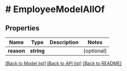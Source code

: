 # # EmployeeModelAllOf

## Properties

Name | Type | Description | Notes
------------ | ------------- | ------------- | -------------
**reason** | **string** |  | [optional]

[[Back to Model list]](../../README.md#models) [[Back to API list]](../../README.md#endpoints) [[Back to README]](../../README.md)
